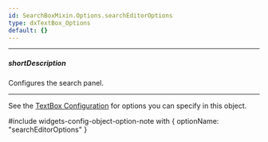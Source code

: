 ```yaml
---
id: SearchBoxMixin.Options.searchEditorOptions
type: dxTextBox_Options
default: {}
---
```

---
##### shortDescription
Configures the search panel.

---
See the [TextBox Configuration](/api-reference/10%20UI%20Components/dxTextBox/1%20Configuration '/Documentation/ApiReference/UI_Components/dxTextBox/Configuration/') for options you can specify in this object.

#include widgets-config-object-option-note with {
    optionName: "searchEditorOptions"
}
